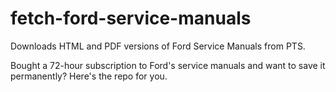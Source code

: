 # fetch-ford-service-manuals

 Downloads HTML and PDF versions of Ford Service Manuals from PTS.

Bought a 72-hour subscription to Ford's service manuals and want to save it permanently?
Here's the repo for you.
